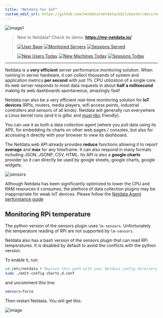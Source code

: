 ```yaml
---
title: "Netdata for IoT"
custom_edit_url: https://github.com/netdata/netdata/edit/master/docs/netdata-for-IoT.md
---
```




![image1](https://cloud.githubusercontent.com/assets/2662304/14252446/11ae13c4-fa90-11e5-9d03-d93a3eb3317a.gif)

> New to Netdata? Check its demo: **<https://my-netdata.io/>**
>
>[![User
>Base](https://registry.my-netdata.io/api/v1/badge.svg?chart=netdata.registry_entries&dimensions=persons&label=user%20base&units=null&value_color=blue&precision=0&v41)](https://registry.my-netdata.io/#netdata_registry)
>[![Monitored
>Servers](https://registry.my-netdata.io/api/v1/badge.svg?chart=netdata.registry_entries&dimensions=machines&label=servers%20monitored&units=null&value_color=orange&precision=0&v41)](https://registry.my-netdata.io/#netdata_registry)
>[![Sessions
>Served](https://registry.my-netdata.io/api/v1/badge.svg?chart=netdata.registry_sessions&label=sessions%20served&units=null&value_color=yellowgreen&precision=0&v41)](https://registry.my-netdata.io/#netdata_registry)
>
>[![New Users
>Today](https://registry.my-netdata.io/api/v1/badge.svg?chart=netdata.registry_entries&dimensions=persons&after=-86400&options=unaligned&group=incremental-sum&label=new%20users%20today&units=null&value_color=blue&precision=0&v40)](https://registry.my-netdata.io/#netdata_registry)
>[![New Machines
>Today](https://registry.my-netdata.io/api/v1/badge.svg?chart=netdata.registry_entries&dimensions=machines&group=incremental-sum&after=-86400&options=unaligned&label=servers%20added%20today&units=null&value_color=orange&precision=0&v40)](https://registry.my-netdata.io/#netdata_registry)
>[![Sessions
>Today](https://registry.my-netdata.io/api/v1/badge.svg?chart=netdata.registry_sessions&after=-86400&group=incremental-sum&options=unaligned&label=sessions%20served%20today&units=null&value_color=yellowgreen&precision=0&v40)](https://registry.my-netdata.io/#netdata_registry)

---

Netdata is a **very efficient** server performance monitoring solution. When running in server hardware, it can collect
thousands of system and application metrics **per second** with just 1% CPU utilization of a single core. Its web server
responds to most data requests in about **half a millisecond** making its web dashboards spontaneous, amazingly fast!

Netdata can also be a very efficient real-time monitoring solution for **IoT devices** (RPIs, routers, media players,
wifi access points, industrial controllers and sensors of all kinds). Netdata will generally run everywhere a Linux
kernel runs (and it is glibc and [musl-libc](https://www.musl-libc.org/) friendly).

You can use it as both a data collection agent (where you pull data using its API), for embedding its charts on other
web pages / consoles, but also for accessing it directly with your browser to view its dashboard.

The Netdata web API already provides **reduce** functions allowing it to report **average** and **max** for any
timeframe. It can also respond in many formats including JSON, JSONP, CSV, HTML. Its API is also a **google charts**
provider so it can directly be used by google sheets, google charts, google widgets.

![sensors](https://cloud.githubusercontent.com/assets/2662304/15339745/8be84540-1c8e-11e6-9e9a-106dea7539b6.gif)

Although Netdata has been significantly optimized to lower the CPU and RAM resources it consumes, the plethora of data
collection plugins may be inappropriate for weak IoT devices. Please follow the [Netdata Agent performance
guide](/guides/configure/performance)

## Monitoring RPi temperature

The python version of the sensors plugin uses `lm-sensors`. Unfortunately the temperature reading of RPi are not
supported by `lm-sensors`.

Netdata also has a bash version of the sensors plugin that can read RPi temperatures. It is disabled by default to avoid
the conflicts with the python version.

To enable it, run:

```bash
cd /etc/netdata # Replace this path with your Netdata config directory
sudo ./edit-config charts.d.conf
```

and uncomment this line:

```sh
sensors=force
```

Then restart Netdata. You will get this:

![image](https://user-images.githubusercontent.com/2662304/29658868-23aa65ae-88c5-11e7-9dad-c159600db5cc.png)


